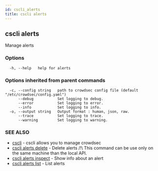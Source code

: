 ```yaml
---
id: cscli_alerts
title: cscli alerts
---
```

## cscli alerts

Manage alerts

### Options

```
  -h, --help   help for alerts
```

### Options inherited from parent commands

```
  -c, --config string   path to crowdsec config file (default "/etc/crowdsec/config.yaml")
      --debug           Set logging to debug.
      --error           Set logging to error.
      --info            Set logging to info.
  -o, --output string   Output format : human, json, raw.
      --trace           Set logging to trace.
      --warning         Set logging to warning.
```

### SEE ALSO

* [cscli](/docs/v1.0/cscli/cscli)	 - cscli allows you to manage crowdsec
* [cscli alerts delete](/docs/v1.0/cscli/cscli_alerts_delete)	 - Delete alerts
/!\ This command can be use only on the same machine than the local API.
* [cscli alerts inspect](/docs/v1.0/cscli/cscli_alerts_inspect)	 - Show info about an alert
* [cscli alerts list](/docs/v1.0/cscli/cscli_alerts_list)	 - List alerts

